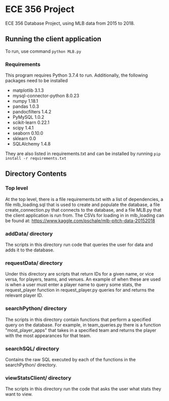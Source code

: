 # ECE 356 Project

ECE 356 Database Project, using MLB data from 2015 to 2018.

## Running the client application

To run, use command `python MLB.py`

### Requirements

This program requires Python 3.7.4 to run. Additionally, the following packages need to be installed

* matplotlib 3.1.3
* mysql-connector-python 8.0.23
* numpy 1.18.1
* pandas 1.0.3
* pandocfilters 1.4.2
* PyMySQL 1.0.2
* scikit-learn 0.22.1
* scipy 1.4.1
* seaborn 0.10.0
* sklearn 0.0
* SQLAlchemy 1.4.8

They are also listed in requirements.txt and can be installed by running `pip install -r requirements.txt`

## Directory Contents

### Top level
At the top level, there is a file requirements.txt with a list of dependencies, a file mlb_loading.sql that is used to
create and populate the database, a file create_connection.py that connects to the database, and a file MLB.py that the
client application is run from. 
The CSVs for loading in in mlb_loading can be found at:
https://www.kaggle.com/pschale/mlb-pitch-data-20152018

### addData/ directory
The scripts in this directory run code that queries the user for data and adds it to the database.

### requestData/ directory
Under this directory are scripts that return IDs for a given name, or vice versa, for players, teams, and venues. An
example of when these are used is when a user must enter a player name to query some stats, the request_player function
in request_player.py queries for and returns the relevant player ID.

### searchPython/ directory
The scripts in this directory contain functions that perform a specified query on the database. For example, in
team_queries.py there is a function "most_player_apps" that takes in a specified team and returns the player with the
most appearances for that team.

### searchSQL/ directory
Contains the raw SQL executed by each of the functions in the searchPython/ directory.

### viewStatsClient/ directory
The scripts in this directory run the code that asks the user what stats they want to view.
